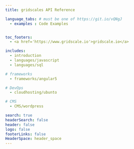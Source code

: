```yaml
---
title: gridscales API Reference

language_tabs: # must be one of https://git.io/vQNgJ
  - examples : Code Examples


toc_footers:
  - <a href='https://www.gridscale.io'>gridscale.io</a>

includes:
  - introduction
  - languages/javascript
  - languages/sql

# frameworks
  - frameworks/angular5

# DevOps
  - cloudhosting/ubunto

# CMS
  - CMS/wordpress

search: true
headerSearch: false
header: false
logo: false
footerLinks: false
HeaderSpace: header_space
---
```

